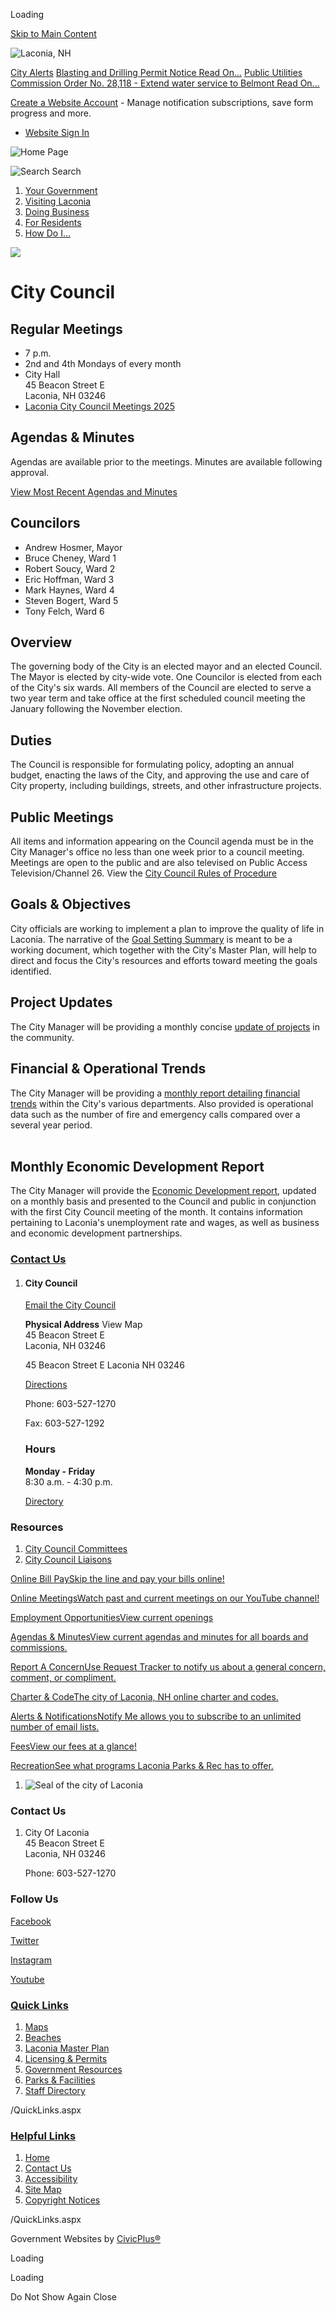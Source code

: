 Loading

[Skip to Main Content](https://www.laconianh.gov/522/City-Council/)

![Laconia, NH](https://www.laconianh.gov/ImageRepository/Document?documentID=7235)

[City Alerts](https://www.laconianh.gov/AlertCenter.aspx) [Blasting and Drilling Permit Notice Read On...](https://www.laconianh.gov/AlertCenter.aspx?AID=Blasting-and-Drilling-Permit-Notice-68) [Public Utilities Commission Order No. 28,118 - Extend water service to Belmont Read On...](https://www.laconianh.gov/AlertCenter.aspx?AID=Public-Utilities-Commission-Order-No-281-70)

[Create a Website Account](https://www.laconianh.gov/MyAccount/ProfileCreate) - Manage notification subscriptions, save form progress and more.   

- [Website Sign In](https://www.laconianh.gov/MyAccount)

![Home Page](https://www.laconianh.gov/ImageRepository/Document?documentID=6600)

![Search](https://www.laconianh.gov/ImageRepository/Document?documentID=6608) Search

1. [Your Government](https://www.laconianh.gov/27/Your-Government)
2. [Visiting Laconia](https://www.laconianh.gov/101/Visiting-Laconia)
3. [Doing Business](https://www.laconianh.gov/35/Doing-Business)
4. [For Residents](https://www.laconianh.gov/31/For-Residents)
5. [How Do I...](https://www.laconianh.gov/9/How-Do-I)

![](https://www.laconianh.gov/ImageRepository/Document?documentID=6596)

# City Council

## Regular Meetings

- 7 p.m.
- 2nd and 4th Mondays of every month
- City Hall  
  45 Beacon Street E  
  Laconia, NH 03246
- [Laconia City Council Meetings 2025](https://www.laconianh.gov/DocumentCenter/View/11254/City-Council-Meetings-2025)

## Agendas &amp; Minutes

Agendas are available prior to the meetings. Minutes are available following approval.

[View Most Recent Agendas and Minutes](https://www.laconianh.gov/AgendaCenter/City-Council-7)

## Councilors

- Andrew Hosmer, Mayor
- Bruce Cheney, Ward 1
- Robert Soucy, Ward 2
- Eric Hoffman, Ward 3
- Mark Haynes, Ward 4
- Steven Bogert, Ward 5
- Tony Felch, Ward 6

## Overview

The governing body of the City is an elected mayor and an elected Council. The Mayor is elected by city-wide vote. One Councilor is elected from each of the City's six wards. All members of the Council are elected to serve a two year term and take office at the first scheduled council meeting the January following the November election.

## Duties

The Council is responsible for formulating policy, adopting an annual budget, enacting the laws of the City, and approving the use and care of City property, including buildings, streets, and other infrastructure projects.

## Public Meetings

All items and information appearing on the Council agenda must be in the City Manager's office no less than one week prior to a council meeting. Meetings are open to the public and are also televised on Public Access Television/Channel 26. View the [City Council Rules of Procedure](https://www.laconianh.gov/DocumentCenter/View/11399/City-Council-Rules-of-Procedure---Adopted-04282025)

## Goals &amp; Objectives

City officials are working to implement a plan to improve the quality of life in Laconia. The narrative of the [Goal Setting Summary](https://www.laconianh.gov/DocumentCenter/View/4835/Goal-Setting_Laconia-Jan-2020 "Goal Setting Summary") is meant to be a working document, which together with the City's Master Plan, will help to direct and focus the City's resources and efforts toward meeting the goals identified.

## Project Updates

The City Manager will be providing a monthly concise [update of projects](https://www.laconianh.gov/Archive.aspx?AMID=48 "Update of Projects") in the community.

## Financial &amp; Operational Trends

The City Manager will be providing a [monthly report detailing financial trends](https://www.laconianh.gov/Archive.aspx?AMID=46) within the City's various departments. Also provided is operational data such as the number of fire and emergency calls compared over a several year period.  
 

## **Monthly Economic Development Report**

The City Manager will provide the [Economic Development report](https://www.laconianh.gov/Archive.aspx?AMID=47 "Economic Development Report"), updated on a monthly basis and presented to the Council and public in conjunction with the first City Council meeting of the month. It contains information pertaining to Laconia's unemployment rate and wages, as well as business and economic development partnerships.

### [Contact Us](https://www.laconianh.gov/Directory.aspx)

1. #### City Council
   
   [Email the City Council](mailto:citycouncil@laconianh.gov)
   
   **Physical Address** View Map  
   45 Beacon Street E  
   Laconia, NH 03246
   
   45 Beacon Street E Laconia NH 03246
   
   [Directions](https://www.google.com/maps/place/45+Beacon+Street+E++Laconia+NH+03246 "Open location on Google Maps")
   
   Phone: 603-527-1270
   
   Fax: 603-527-1292
   
   ### Hours
   
   **Monday - Friday**  
   8:30 a.m. - 4:30 p.m.
   
   [Directory](https://www.laconianh.gov/directory.aspx?did=37)

### Resources

<!--THE END-->

1. [City Council Committees](https://www.laconianh.gov/529/City-Council-Committees)
2. [City Council Liaisons](https://www.laconianh.gov/534/City-Council-Liaisons)

[Online Bill PaySkip the line and pay your bills online!](https://www.laconianh.gov/131/Online-Payments)

[Online MeetingsWatch past and current meetings on our YouTube channel!](https://www.youtube.com/laconianh)

[Employment OpportunitiesView current openings](https://www.laconianh.gov/Jobs.aspx)

[Agendas &amp; MinutesView current agendas and minutes for all boards and commissions.](https://www.laconianh.gov/AgendaCenter)

[Report A ConcernUse Request Tracker to notify us about a general concern, comment, or compliment.](https://www.laconianh.gov/requesttracker.aspx)

[Charter &amp; CodeThe city of Laconia, NH online charter and codes.](https://www.ecode360.com/LA1353)

[Alerts &amp; NotificationsNotify Me allows you to subscribe to an unlimited number of email lists.](https://www.laconianh.gov/list.aspx)

[FeesView our fees at a glance!](https://www.laconianh.gov/582/Fees-at-a-Glance)

[RecreationSee what programs Laconia Parks &amp; Rec has to offer.](https://www.laconianh.gov/206/Parks-Recreation)

1. ![Seal of the city of Laconia](https://www.laconianh.gov/ImageRepository/Document?documentID=6609 "Seal of the city of Laconia")

### Contact Us

1. City Of Laconia  
   45 Beacon Street E  
   Laconia, NH 03246
   
   Phone: 603-527-1270

### Follow Us

[Facebook](https://www.laconianh.gov/facebook)

[Twitter](https://www.laconianh.gov/twitter)

[Instagram](https://www.laconianh.gov/instagram)

[Youtube](https://www.laconianh.gov/youtube)

### [Quick Links](https://www.laconianh.gov/QuickLinks.aspx?CID=11)

1. [Maps](https://www.laconianh.gov/503/Maps)
2. [Beaches](https://www.laconianh.gov/208/Beaches)
3. [Laconia Master Plan](https://www.laconianh.gov/341/Master-Plan)
4. [Licensing &amp; Permits](https://www.laconianh.gov/424/Licensing-Permits)
5. [Government Resources](https://www.laconianh.gov/businessdirectoryii.aspx)
6. [Parks &amp; Facilities](https://www.laconianh.gov/Facilities/Facility/PrepopulatedSearch?isReservableOnly=false&categoryIDs=2)
7. [Staff Directory](https://www.laconianh.gov/directory.aspx)

/QuickLinks.aspx

### [Helpful Links](https://www.laconianh.gov/QuickLinks.aspx?CID=12)

1. [Home](https://www.laconianh.gov)
2. [Contact Us](https://www.laconianh.gov/directory.aspx)
3. [Accessibility](https://www.laconianh.gov/Accessibility)
4. [Site Map](https://www.laconianh.gov/sitemap)
5. [Copyright Notices](https://www.laconianh.gov/site/copyright)

/QuickLinks.aspx

Government Websites by [CivicPlus®](https://connect.civicplus.com/referral)

Loading

Loading

Do Not Show Again Close